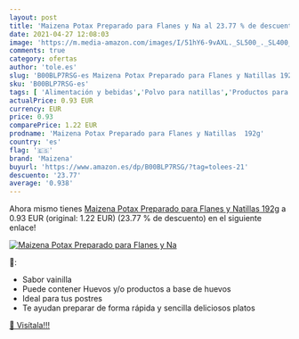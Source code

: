 ```yaml
---
layout: post
title: 'Maizena Potax Preparado para Flanes y Na al 23.77 % de descuento'
date: 2021-04-27 12:08:03
image: 'https://m.media-amazon.com/images/I/51hY6-9vAXL._SL500_._SL400_.jpg'
comments: true
category: ofertas
author: 'tole.es'
slug: 'B00BLP7RSG-es Maizena Potax Preparado para Flanes y Natillas 192g'
sku: 'B00BLP7RSG-es'
tags: [ 'Alimentación y bebidas','Polvo para natillas','Productos para cocina y repostería','maizena', ]
actualPrice: 0.93 EUR
currency: EUR
price: 0.93
comparePrice: 1.22 EUR
prodname: 'Maizena Potax Preparado para Flanes y Natillas  192g'
country: 'es'
flag: '🇪🇸'
brand: 'Maizena'
buyurl: 'https://www.amazon.es/dp/B00BLP7RSG/?tag=tolees-21'
descuento: '23.77'
average: '0.938'
---
```


Ahora mismo tienes [Maizena Potax Preparado para Flanes y Natillas  192g](https://www.amazon.es/dp/B00BLP7RSG/?tag=tolees-21) a 0.93 EUR (original: 1.22 EUR) (23.77 %  de descuento) en el siguiente enlace!

[![Maizena Potax Preparado para Flanes y Na](https://m.media-amazon.com/images/I/51hY6-9vAXL._SL500_._SL400_.jpg)](https://www.amazon.es/dp/B00BLP7RSG/?tag=tolees-21)

🔎:

- Sabor vainilla
- Puede contener Huevos y/o productos a base de huevos
- Ideal para tus postres
- Te ayudan preparar de forma rápida y sencilla deliciosos platos

[🛒 Visítala!!!](https://www.amazon.es/dp/B00BLP7RSG/?tag=tolees-21)
